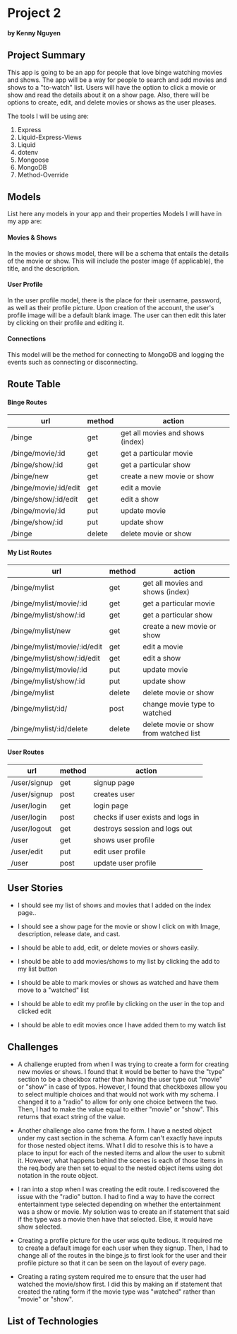 # Project 2
#### by Kenny Nguyen

## Project Summary

This app is going to be an app for people that love binge watching movies and shows. The app will be a way for people to search and add movies and shows to a "to-watch" list. Users will have the option to click a movie or show and read the details about it on a show page. Also, there will be options to create, edit, and delete movies or shows as the user pleases.

The tools I will be using are: 
1. Express
2. Liquid-Express-Views
3. Liquid
4. dotenv
5. Mongoose
6. MongoDB
7. Method-Override


## Models

List here any models in your app and their properties 
Models I will have in my app are:
#### Movies & Shows
In the movies or shows model, there will be a schema that entails the details of the movie or show. This will include the poster image (if applicable), the title, and the description. 

#### User Profile
In the user profile model, there is the place for their username, password, as well as their profile picture. Upon creation of the account, the user's profile image will be a default blank image. The user can then edit this later by clicking on their profile and editing it. 

#### Connections
This model will be the method for connecting to MongoDB and logging the events such as connecting or disconnecting. 

## Route Table

#### Binge Routes
| url | method | action |
|-----|--------|--------|
| /binge | get | get all movies and shows (index)|
| /binge/movie/:id | get | get a particular movie|
| /binge/show/:id | get | get a particular show |
| /binge/new | get | create a new movie or show |
| /binge/movie/:id/edit | get | edit a movie |
| /binge/show/:id/edit | get | edit a show |
| /binge/movie/:id | put | update movie |
| /binge/show/:id | put | update show |
| /binge | delete | delete movie or show |

#### My List Routes
| url | method | action |
|-----|--------|--------|
| /binge/mylist | get | get all movies and shows (index)|
| /binge/mylist/movie/:id | get | get a particular movie|
| /binge/mylist/show/:id | get | get a particular show |
| /binge/mylist/new | get | create a new movie or show |
| /binge/mylist/movie/:id/edit | get | edit a movie |
| /binge/mylist/show/:id/edit | get | edit a show |
| /binge/mylist/movie/:id | put | update movie |
| /binge/mylist/show/:id | put | update show |
| /binge/mylist | delete | delete movie or show |
| /binge/mylist/:id/ | post | change movie type to watched |
| /binge/mylist/:id/delete | delete | delete movie or show from watched list|

#### User Routes
| url | method | action |
|-----|--------|--------|
| /user/signup | get | signup page |
| /user/signup | post | creates user |
| /user/login | get | login page |
| /user/login | post | checks if user exists and logs in |
| /user/logout | get | destroys session and logs out |
| /user | get | shows user profile |
| /user/edit | put | edit user profile |
| /user | post | update user profile |



## User Stories

-  I should see my list of shows and movies that I added on the index page..

- I should see a show page for the movie or show I click on with Image, description, release date, and cast.

- I should be able to add, edit, or delete movies or shows easily. 

- I should be able to add movies/shows to my list by clicking the add to my list button

- I should be able to mark movies or shows as watched and have them move to a "watched" list

- I should be able to edit my profile by clicking on the user in the top and clicked edit

- I should be able to edit movies once I have added them to my watch list

## Challenges 

- A challenge erupted from when I was trying to create a form for creating new movies or shows. I found that it would be better to have the "type" section to be a checkbox rather than having the user type out "movie" or "show" in case of typos. However, I found that checkboxes allow you to select multiple choices and that would not work with my schema. I changed it to a "radio" to allow for only one choice between the two. Then, I had to make the value equal to either "movie" or "show". This returns that exact string of the value. 

- Another challenge also came from the form. I have a nested object under my cast section in the schema. A form can't exactly have inputs for those nested object items. What I did to resolve this is to have a place to input for each of the nested items and allow the user to submit it. However, what happens behind the scenes is each of those items in the req.body are then set to equal to the nested object items using dot notation in the route object. 

- I ran into a stop when I was creating the edit route. I rediscovered the issue with the "radio" button. I had to find a way to have the correct entertainment type selected depending on whether the entertainment was a show or movie. My solution was to create an if statement that said if the type was a movie then have that selected. Else, it would have show selected. 

- Creating a profile picture for the user was quite tedious. It required me to create a default image for each user when they signup. Then, I had to change all of the routes in the binge.js to first look for the user and their profile picture so that it can be seen on the layout of every page. 

- Creating a rating system required me to ensure that the user had watched the movie/show first. I did this by making an if statement that created the rating form if the movie type was "watched" rather than "movie" or "show". 
## List of Technologies 
